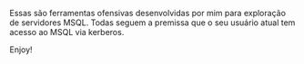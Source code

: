 Essas são ferramentas ofensivas desenvolvidas por mim para exploração de servidores MSQL.
Todas seguem a premissa que o seu usuário atual tem acesso ao MSQL via kerberos.

Enjoy!
